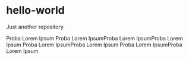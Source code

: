 # hello-world
Just another repository

Proba Lorem Ipsum Proba Lorem IpsumProba Lorem IpsumProba Lorem Ipsum
Proba Lorem IpsumProba Lorem Ipsum
Proba Lorem IpsumProba Lorem Ipsum
